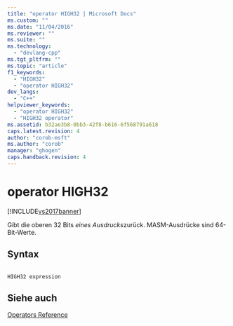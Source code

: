 ```yaml
---
title: "operator HIGH32 | Microsoft Docs"
ms.custom: ""
ms.date: "11/04/2016"
ms.reviewer: ""
ms.suite: ""
ms.technology: 
  - "devlang-cpp"
ms.tgt_pltfrm: ""
ms.topic: "article"
f1_keywords: 
  - "HIGH32"
  - "operator HIGH32"
dev_langs: 
  - "C++"
helpviewer_keywords: 
  - "operator HIGH32"
  - "HIGH32 operator"
ms.assetid: b32ae3b8-0bb3-42f8-b616-6f568791a618
caps.latest.revision: 4
author: "corob-msft"
ms.author: "corob"
manager: "ghogen"
caps.handback.revision: 4
---
```

# operator HIGH32
[!INCLUDE[vs2017banner](../../assembler/inline/includes/vs2017banner.md)]

Gibt die oberen 32 Bits *eines Ausdrucks*zurück.  MASM\-Ausdrücke sind 64\-Bit\-Werte.  
  
## Syntax  
  
```  
  
HIGH32 expression  
```  
  
## Siehe auch  
 [Operators Reference](../../assembler/masm/operators-reference.md)